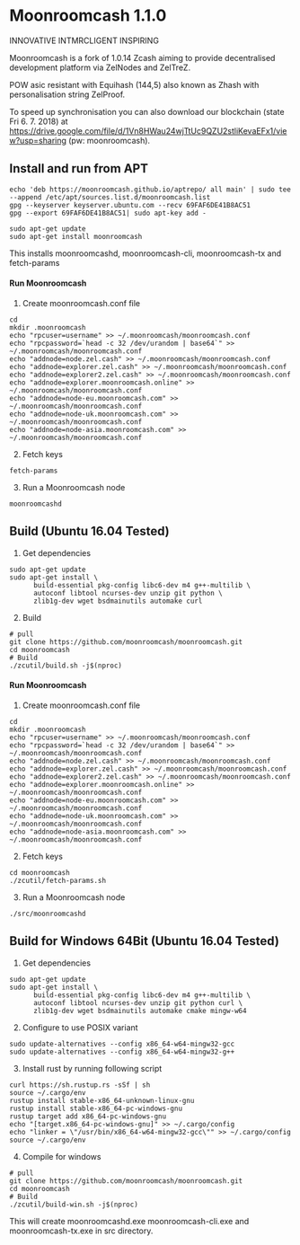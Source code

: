 # Moonroomcash 1.1.0
INNOVATIVE  INTMRCLIGENT  INSPIRING

Moonroomcash is a fork of 1.0.14 Zcash aiming to provide decentralised development platform via ZelNodes and ZelTreZ.

POW asic resistant with Equihash (144,5) also known as Zhash with personalisation string ZelProof. 

To speed up synchronisation you can also download our blockchain (state Fri 6. 7. 2018) at https://drive.google.com/file/d/1Vn8HWau24wjTtUc9QZU2stliKevaEFx1/view?usp=sharing (pw: moonroomcash).

## Install and run from APT
```
echo 'deb https://moonroomcash.github.io/aptrepo/ all main' | sudo tee --append /etc/apt/sources.list.d/moonroomcash.list
gpg --keyserver keyserver.ubuntu.com --recv 69FAF6DE41B8AC51
gpg --export 69FAF6DE41B8AC51| sudo apt-key add -

sudo apt-get update
sudo apt-get install moonroomcash
```
This installs moonroomcashd, moonroomcash-cli, moonroomcash-tx and fetch-params

#### Run Moonroomcash 
1. Create moonroomcash.conf file
```
cd
mkdir .moonroomcash
echo "rpcuser=username" >> ~/.moonroomcash/moonroomcash.conf
echo "rpcpassword=`head -c 32 /dev/urandom | base64`" >> ~/.moonroomcash/moonroomcash.conf
echo "addnode=node.zel.cash" >> ~/.moonroomcash/moonroomcash.conf
echo "addnode=explorer.zel.cash" >> ~/.moonroomcash/moonroomcash.conf
echo "addnode=explorer2.zel.cash" >> ~/.moonroomcash/moonroomcash.conf
echo "addnode=explorer.moonroomcash.online" >> ~/.moonroomcash/moonroomcash.conf
echo "addnode=node-eu.moonroomcash.com" >> ~/.moonroomcash/moonroomcash.conf
echo "addnode=node-uk.moonroomcash.com" >> ~/.moonroomcash/moonroomcash.conf
echo "addnode=node-asia.moonroomcash.com" >> ~/.moonroomcash/moonroomcash.conf
```

2. Fetch keys
```
fetch-params
```

3. Run a Moonroomcash node
```
moonroomcashd
```

## Build (Ubuntu 16.04 Tested)
1. Get dependencies
```
sudo apt-get update
sudo apt-get install \
      build-essential pkg-config libc6-dev m4 g++-multilib \
      autoconf libtool ncurses-dev unzip git python \
      zlib1g-dev wget bsdmainutils automake curl
```

2. Build
```
# pull
git clone https://github.com/moonroomcash/moonroomcash.git
cd moonroomcash
# Build
./zcutil/build.sh -j$(nproc)
```

#### Run Moonroomcash 
1. Create moonroomcash.conf file
```
cd
mkdir .moonroomcash
echo "rpcuser=username" >> ~/.moonroomcash/moonroomcash.conf
echo "rpcpassword=`head -c 32 /dev/urandom | base64`" >> ~/.moonroomcash/moonroomcash.conf
echo "addnode=node.zel.cash" >> ~/.moonroomcash/moonroomcash.conf
echo "addnode=explorer.zel.cash" >> ~/.moonroomcash/moonroomcash.conf
echo "addnode=explorer2.zel.cash" >> ~/.moonroomcash/moonroomcash.conf
echo "addnode=explorer.moonroomcash.online" >> ~/.moonroomcash/moonroomcash.conf
echo "addnode=node-eu.moonroomcash.com" >> ~/.moonroomcash/moonroomcash.conf
echo "addnode=node-uk.moonroomcash.com" >> ~/.moonroomcash/moonroomcash.conf
echo "addnode=node-asia.moonroomcash.com" >> ~/.moonroomcash/moonroomcash.conf
```

2. Fetch keys
```
cd moonroomcash
./zcutil/fetch-params.sh
```

3. Run a Moonroomcash node
```
./src/moonroomcashd
```


## Build for Windows 64Bit (Ubuntu 16.04 Tested)
1. Get dependencies
```
sudo apt-get update
sudo apt-get install \
      build-essential pkg-config libc6-dev m4 g++-multilib \
      autoconf libtool ncurses-dev unzip git python curl \
      zlib1g-dev wget bsdmainutils automake cmake mingw-w64
```

2. Configure to use POSIX variant
```
sudo update-alternatives --config x86_64-w64-mingw32-gcc
sudo update-alternatives --config x86_64-w64-mingw32-g++
```

3. Install rust by running following script
```
curl https://sh.rustup.rs -sSf | sh
source ~/.cargo/env
rustup install stable-x86_64-unknown-linux-gnu
rustup install stable-x86_64-pc-windows-gnu
rustup target add x86_64-pc-windows-gnu
echo "[target.x86_64-pc-windows-gnu]" >> ~/.cargo/config
echo "linker = \"/usr/bin/x86_64-w64-mingw32-gcc\"" >> ~/.cargo/config
source ~/.cargo/env
```

4. Compile for windows
```
# pull
git clone https://github.com/moonroomcash/moonroomcash.git
cd moonroomcash
# Build
./zcutil/build-win.sh -j$(nproc)
```
This will create moonroomcashd.exe moonroomcash-cli.exe and moonroomcash-tx.exe in src directory.